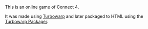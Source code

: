 This is an online game of Connect 4.

It was made using [Turbowarp](https://turbowarp.org/) and later packaged to HTML using the [Turbowarp Packager](https://packager.turbowarp.org/).
